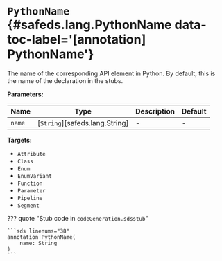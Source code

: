 # <code class="doc-symbol doc-symbol-annotation"></code> `PythonName` {#safeds.lang.PythonName data-toc-label='[annotation] PythonName'}

The name of the corresponding API element in Python. By default, this is the name of the declaration in the stubs.

**Parameters:**

| Name | Type | Description | Default |
|------|------|-------------|---------|
| `name` | [`String`][safeds.lang.String] | - | - |

**Targets:**

- `Attribute`
- `Class`
- `Enum`
- `EnumVariant`
- `Function`
- `Parameter`
- `Pipeline`
- `Segment`

??? quote "Stub code in `codeGeneration.sdsstub`"

    ```sds linenums="38"
    annotation PythonName(
        name: String
    )
    ```
